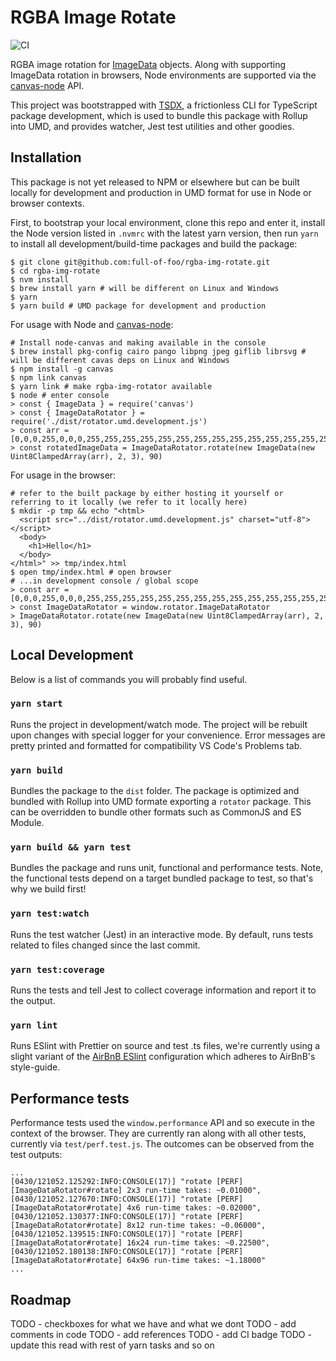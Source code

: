 # RGBA Image Rotate
![CI](https://github.com/full-of-foo/rgba-img-rotate/workflows/CI/badge.svg)

RGBA image rotation for [ImageData](https://developer.mozilla.org/en-US/docs/Web/API/ImageData) objects. Along with supporting ImageData rotation in browsers, Node environments are supported via the [canvas-node](https://github.com/Automattic/node-canvas) API.

This project was bootstrapped with [TSDX](https://github.com/jaredpalmer/tsdx), a frictionless CLI for TypeScript package development, which is used to bundle this package with Rollup into UMD, and provides watcher, Jest test utilities and other goodies.

## Installation

This package is not yet released to NPM or elsewhere but can be built locally for development and production in UMD format for use in Node or browser contexts.

First, to bootstrap your local environment, clone this repo and enter it, install the Node version listed in `.nvmrc` with the latest yarn version, then run `yarn` to install all development/build-time packages and build the package:

```
$ git clone git@github.com:full-of-foo/rgba-img-rotate.git
$ cd rgba-img-rotate
$ nvm install
$ brew install yarn # will be different on Linux and Windows
$ yarn
$ yarn build # UMD package for development and production
```

For usage with Node and [canvas-node](https://github.com/Automattic/node-canvas):

```
# Install node-canvas and making available in the console
$ brew install pkg-config cairo pango libpng jpeg giflib librsvg # will be different cavas deps on Linux and Windows
$ npm install -g canvas
$ npm link canvas
$ yarn link # make rgba-img-rotator available
$ node # enter console
> const { ImageData } = require('canvas')
> const { ImageDataRotator } = require('./dist/rotator.umd.development.js')
> const arr = [0,0,0,255,0,0,0,255,255,255,255,255,255,255,255,255,255,255,255,255,255,255,255,255,]
> const rotatedImageData = ImageDataRotator.rotate(new ImageData(new Uint8ClampedArray(arr), 2, 3), 90)
```

For usage in the browser:

```
# refer to the built package by either hosting it yourself or referring to it locally (we refer to it locally here)
$ mkdir -p tmp && echo "<html>                                                                                                                  
  <script src="../dist/rotator.umd.development.js" charset="utf-8"></script>
  <body>
    <h1>Hello</h1>
  </body>
</html>" >> tmp/index.html
$ open tmp/index.html # open browser
# ...in development console / global scope
> const arr = [0,0,0,255,0,0,0,255,255,255,255,255,255,255,255,255,255,255,255,255,255,255,255,255,]  
> const ImageDataRotator = window.rotator.ImageDataRotator
> ImageDataRotator.rotate(new ImageData(new Uint8ClampedArray(arr), 2, 3), 90)
```

## Local Development

Below is a list of commands you will probably find useful.

### `yarn start`

Runs the project in development/watch mode. The project will be rebuilt upon changes with special logger for your convenience. Error messages are pretty printed and formatted for compatibility VS Code's Problems tab.

### `yarn build`

Bundles the package to the `dist` folder. The package is optimized and bundled with Rollup into UMD formate exporting a `rotator` package. This can be overridden to bundle other formats such as CommonJS and ES Module.

### `yarn build && yarn test`

Bundles the package and runs unit, functional and performance tests. Note, the functional tests depend on a target bundled package to test, so that's why we build first!

### `yarn test:watch`

Runs the test watcher (Jest) in an interactive mode.
By default, runs tests related to files changed since the last commit.

### `yarn test:coverage`

Runs the tests and tell Jest to collect coverage information and report it to the output.

### `yarn lint`

Runs ESlint with Prettier on source and test .ts files, we're currently using a slight variant of the [AirBnB ESlint](https://github.com/airbnb/javascript/tree/master/packages/eslint-config-airbnb-base) configuration which adheres to AirBnB's style-guide. 

## Performance tests

Performance tests used the `window.performance` API and so execute in the context of the browser. They are currently ran along with all other tests, currently via `test/perf.test.js`. The outcomes can be observed from the test outputs:

```
...
[0430/121052.125292:INFO:CONSOLE(17)] "rotate [PERF][ImageDataRotator#rotate] 2x3 run-time takes: ~0.01000",
[0430/121052.127670:INFO:CONSOLE(17)] "rotate [PERF][ImageDataRotator#rotate] 4x6 run-time takes: ~0.02000",
[0430/121052.130377:INFO:CONSOLE(17)] "rotate [PERF][ImageDataRotator#rotate] 8x12 run-time takes: ~0.06000",
[0430/121052.139515:INFO:CONSOLE(17)] "rotate [PERF][ImageDataRotator#rotate] 16x24 run-time takes: ~0.22500",
[0430/121052.180138:INFO:CONSOLE(17)] "rotate [PERF][ImageDataRotator#rotate] 64x96 run-time takes: ~1.18000"
...
```

## Roadmap

TODO - checkboxes for what we have and what we dont
TODO - add comments in code
TODO - add references
TODO - add CI badge
TODO - update this read with rest of yarn tasks and so on
